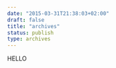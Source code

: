 ```yaml
---
date: "2015-03-31T21:38:03+02:00"
draft: false
title: "archives"
status: publish
type: archives
---
```

HELLO
